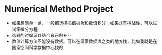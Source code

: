 # Numerical Method Project
- 如果想简单一点，一般都选择插值拟合和数值积分；如果想有挑战性，可以试试常微分方程
- 选题的时候可以结合自己的专业
- 数值计算方法不能没有数据，可以在国家数据库之类的地方找，比如我就是在国家空间科学数据中心找的
